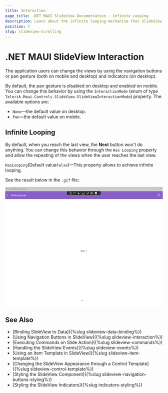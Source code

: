 ```yaml
---
title: Interaction
page_title: .NET MAUI SlideView Documentation - Infinite Looping
description: Learn about the infinite looping mechanism that SlideView control provides.
position: 7
slug: slideview-scrolling
---
```


# .NET MAUI SlideView Interaction

The application users can change the views by using the navigation buttons or pan gesture (both on mobile and desktop) and indicators (on desktop).

By default, the pan gesture is disabled on desktop and enabled on mobile. You can change this behavior by using the `InteractionMode` (enum of type `Telerik.Maui.Controls.SlideView.SlideViewInteractionMode`) property. The available options are:
* `None`—the default value on desktop.
* `Pan`—the default value on mobile.

## Infinite Looping

By default, when you reach the last view, the **Next** button won't do anything. You can change this behavior through the `Has Looping` property and allow the repeating of the views when the user reaches the last view.

`HasLooping`(Default value`False`)&mdash;This property allows to achieve infinite looping.

See the result below in the `.gif` file:

![.NET MAUI SlideView Looping](images/slideview-overscroll.gif)

## See Also

- [Binding SlideView to Data]({%slug slideview-data-binding%})
- [Using Navigation Buttons in SlideView]({%slug slideview-interaction%})
- [Executing Commands on Slide Action]({%slug slideview-commands%})
- [Handling the SlideView Events]({%slug slideview-events%})
- [Using an Item Template in SlideView]({%slug slideview-item-template%})
- [Changing the SlideView Appearance through a Control Template]({%slug slideview-control-template%})
- [Styling the SlideView Component]({%slug slideview-navigation-buttons-styling%})
- [Styling the SlideView Indicators]({%slug indicators-styling%})
